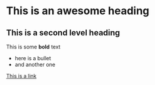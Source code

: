 # This is an awesome heading
## This is a second level heading

This is some **bold** text

- here is a bullet
- and another one

[This is a link](https://www.quantalbioscience.com)
